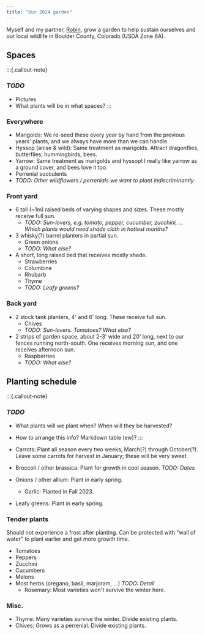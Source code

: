```yaml
---
title: "Our 2024 garden"
---
```


Myself and my partner, [Robin](https://itsarobin.github.io), grow a garden to help
sustain ourselves and our local wildlife in Boulder County, Colorado (USDA Zone 6A).


## Spaces

:::{.callout-note}
### _TODO_

* Pictures
* What plants will be in what spaces?
:::

### Everywhere

* Marigolds: We re-seed these every year by hand from the previous years' plants, and we
  always have more than we can handle.
* Hyssop (anise & wild): Same treatment as marigolds. Attract dragonflies, butterflies,
  hummingbirds, bees.
* Yarrow: Same treatment as marigolds and hyssop! I really like yarrow as a ground
  cover, and bees love it too.
* Perrenial succulents
* _TODO: Other wildflowers / perrenials we want to plant indiscriminantly_


### Front yard

* 6 tall (~1m) raised beds of varying shapes and sizes. These mostly receive full
  sun.
    * _TODO: Sun-lovers, e.g. tomato, pepper, cucumber, zucchini, ... Which plants would
      need shade cloth in hottest months?_
* 3 whisky(?) barrel planters in partial sun.
    * Green onions
    * _TODO: What else?_
* A short, long raised bed that receives mostly shade.
    * Strawberries
    * Columbine
    * Rhubarb
    * Thyme
    * _TODO: Leafy greens?_


### Back yard

* 2 stock tank planters, 4' and 6' long. These receive full sun.
    * Chives
    * _TODO: Sun-lovers. Tomatoes? What else?_
* 2 strips of garden space, about 2-3' wide and 20' long, next to our fences running
  north-south. One receives morning sun, and one receives afternoon sun.
    * Raspberries
    * _TODO: What else?_


## Planting schedule

:::{.callout-note}
### _TODO_

* What plants will we plant when? When will they be harvested?
* How to arrange this info? Markdown table (ew)?
:::

* Carrots: Plant all season every two weeks, March(?) through October(?). Leave some carrots for
  harvest in January; these will be very sweet.
* Broccoli / other brassica: Plant for growth in cool season. _TODO: Dates_
* Onions / other allium: Plant in early spring.
    * Garlic: Planted in Fall 2023.
* Leafy greens: Plant in early spring.


### Tender plants

Should not experience a frost after planting. Can be protected with "wall of water" to
plant earlier and get more growth time.

* Tomatoes
* Peppers
* Zucchini
* Cucumbers
* Melons
* Most herbs (oregano, basil, marjoram, ...) _TODO: Detail_
    * Rosemary: Most varieties won't survive the winter here.


### Misc.

* Thyme: Many varieties survive the winter. Divide existing plants.
* Chives: Grows as a perrenial. Divide existing plants.
